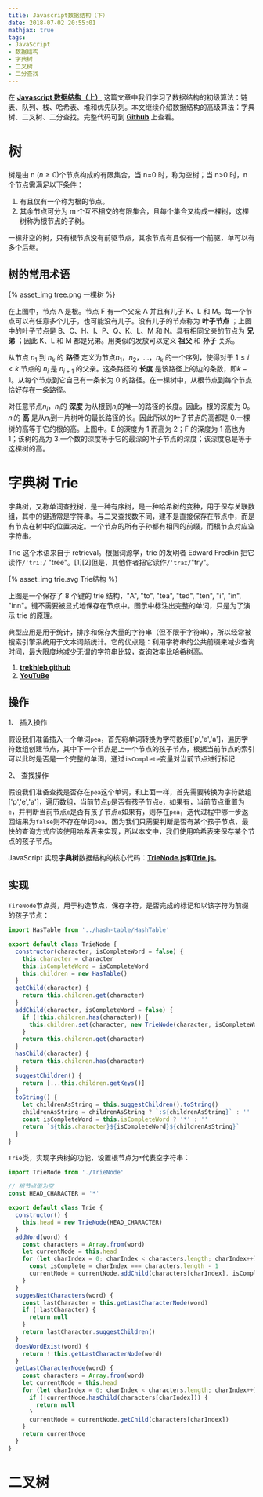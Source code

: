 ```yaml
---
title: Javascript数据结构（下）
date: 2018-07-02 20:55:01
mathjax: true
tags:
- JavaScript 
- 数据结构
- 字典树
- 二叉树
- 二分查找
---
```


在 **[Javascript 数据结构（上）](/2018/06/22/data-structure)** 这篇文章中我们学习了数据结构的初级算法：链表、队列、栈、哈希表、堆和优先队列。本文继续介绍数据结构的高级算法：字典树、二叉树、二分查找。完整代码可到 **[Github](https://github.com/PennySuu/javascript-algorithms)** 上查看。

<!--more-->

# 树

树是由 n ($n\geq0$)个节点构成的有限集合，当 n=0 时，称为空树；当 n>0 时，n 个节点需满足以下条件：

1.  有且仅有一个称为根的节点。
2.  其余节点可分为 m 个互不相交的有限集合，且每个集合又构成一棵树，这棵树称为根节点的子树。

一棵非空的树，只有根节点没有前驱节点，其余节点有且仅有一个前驱，单可以有多个后继。

## 树的常用术语

{% asset_img tree.png 一棵树 %}

在上图中，节点 A 是根。节点 F 有一个父亲 A 并且有儿子 K、L 和 M。每一个节点可以有任意多个儿子，也可能没有儿子。没有儿子的节点称为 **叶子节点** ；上图中的叶子节点是 B、C、H、I、P、Q、K、L、M 和 N。具有相同父亲的节点为 **兄弟** ；因此 K、L 和 M 都是兄弟。用类似的发放可以定义 **祖父** 和 **孙子** 关系。

从节点 $n_1$ 到 $n_k$ 的 **路径** 定义为节点$n_1$，$n_2$，...，$n_k$ 的一个序列，使得对于 $1 \leq i < k$ 节点的 $n_i$ 是 $n_{i+1}$ 的父亲。这条路径的 **长度** 是该路径上的边的条数，即$k-1$。从每个节点到它自己有一条长为 0 的路径。在一棵树中，从根节点到每个节点恰好存在一条路径。

对任意节点$n_i$，$n_i$的 **深度** 为从根到$n_i$的唯一的路径的长度。因此，根的深度为 0。$n_i$的 **高** 是从$n_i$到一片树叶的最长路径的长。因此所以的叶子节点的高都是 0.一棵树的高等于它的根的高。上图中。E 的深度为 1 而高为 2；F 的深度为 1 高也为 1；该树的高为 3.一个数的深度等于它的最深的叶子节点的深度；该深度总是等于这棵树的高。

# 字典树 Trie

字典树，又称单词查找树，是一种有序树，是一种哈希树的变种，用于保存关联数组，其中的键通常是字符串。与二叉查找数不同，建不是直接保存在节点中，而是有节点在树中的位置决定。一个节点的所有子孙都有相同的前缀，而根节点对应空字符串。

Trie 这个术语来自于 retrieval。根据词源学，trie 的发明者 Edward Fredkin 把它读作`/ˈtriː/` "tree"。[1][2]但是，其他作者把它读作`/ˈtraɪ/`"try"。

{% asset_img trie.svg Trie结构 %}

上图是一个保存了 8 个键的 trie 结构，"A", "to", "tea", "ted", "ten", "i", "in", "inn"。键不需要被显式地保存在节点中。图示中标注出完整的单词，只是为了演示 trie 的原理。

典型应用是用于统计，排序和保存大量的字符串（但不限于字符串），所以经常被搜索引擎系统用于文本词频统计。它的优点是：利用字符串的公共前缀来减少查询时间，最大限度地减少无谓的字符串比较，查询效率比哈希树高。

1.  **[trekhleb github](https://github.com/trekhleb/javascript-algorithms/tree/master/src/data-structures/trie)**
2.  **[YouTuBe](https://www.youtube.com/watch?v=zIjfhVPRZCg&list=PLLXdhg_r2hKA7DPDsunoDZ-Z769jWn4R8&index=7&t=0s)**

## 操作

1、 插入操作

假设我们准备插入一个单词`pea`，首先将单词转换为字符数组['p','e','a']，遍历字符数组创建节点，其中下一个节点是上一个节点的孩子节点，根据当前节点的索引可以此时是否是一个完整的单词，通过`isComplete`变量对当前节点进行标记

2、 查找操作

假设我们准备查找是否存在`pea`这个单词，和上面一样，首先需要转换为字符数组['p','e','a']，遍历数组，当前节点`p`是否有孩子节点`e`，如果有，当前节点重置为`e`，并判断当前节点`e`是否有孩子节点`a`如果有，则存在`pea`，迭代过程中哪一步返回结果为`false`则不存在单词`pea`。因为我们只需要判断是否有某个孩子节点，最快的查询方式应该使用哈希表来实现，所以本文中，我们使用哈希表来保存某个节点的孩子节点。

JavaScript 实现**字典树**数据结构的核心代码：**[TrieNode.js](https://github.com/PennySuu/javascript-algorithms/blob/master/src/data-structures/trie/TrieNode.js)**和**[Trie.js](https://github.com/PennySuu/javascript-algorithms/blob/master/src/data-structures/trie/TrieNode.js)**。

## 实现

`TireNode`节点类，用于构造节点，保存字符，是否完成的标记和以该字符为前缀的孩子节点：

```js
import HasTable from '../hash-table/HashTable'

export default class TrieNode {
  constructor(character, isCompleteWord = false) {
    this.character = character
    this.isCompleteWord = isCompleteWord
    this.children = new HasTable()
  }
  getChild(character) {
    return this.children.get(character)
  }
  addChild(character, isCompleteWord = false) {
    if (!this.children.has(character)) {
      this.children.set(character, new TrieNode(character, isCompleteWord))
    }
    return this.children.get(character)
  }
  hasChild(character) {
    return this.children.has(character)
  }
  suggestChildren() {
    return [...this.children.getKeys()]
  }
  toString() {
    let childrenAsString = this.suggestChildren().toString()
    childrenAsString = childrenAsString ? `:${childrenAsString}` : ''
    const isCompleteWord = this.isCompleteWord ? '*' : ''
    return `${this.character}${isCompleteWord}${childrenAsString}`
  }
}
```

`Trie`类，实现字典树的功能，设置根节点为`*`代表空字符串：

```js
import TrieNode from './TrieNode'

// 根节点值为空
const HEAD_CHARACTER = '*'

export default class Trie {
  constructor() {
    this.head = new TrieNode(HEAD_CHARACTER)
  }
  addWord(word) {
    const characters = Array.from(word)
    let currentNode = this.head
    for (let charIndex = 0; charIndex < characters.length; charIndex++) {
      const isComplete = charIndex === characters.length - 1
      currentNode = currentNode.addChild(characters[charIndex], isComplete)
    }
  }
  suggesNextCharacters(word) {
    const lastCharacter = this.getLastCharacterNode(word)
    if (!lastCharacter) {
      return null
    }
    return lastCharacter.suggestChildren()
  }
  doesWordExist(word) {
    return !!this.getLastCharacterNode(word)
  }
  getLastCharacterNode(word) {
    const characters = Array.from(word)
    let currentNode = this.head
    for (let charIndex = 0; charIndex < characters.length; charIndex++) {
      if (!currentNode.hasChild(characters[charIndex])) {
        return null
      }
      currentNode = currentNode.getChild(characters[charIndex])
    }
    return currentNode
  }
}
```

# 二叉树
